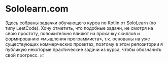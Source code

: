 # Sololearn.com
Здесь собраны задачки обучающего курса по Kotlin от SoloLearn (по типу LeetCode). 
Хочу отметить, что подобные задачи, не смотря на свою простоту, положительно влияют на прокачку скиллов и формированию «мышления программиста», т.к. основаны на уже существующих коммерческих проектах, поэтому в этом репозитории я публикую некоторые практические задачи из курса, чтобы обозначить свой прогресс. :chart_with_upwards_trend:	
